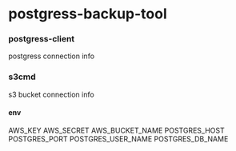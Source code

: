 # postgress-backup-tool

### postgress-client

postgress connection info

### s3cmd

s3 bucket connection info

#### env

AWS_KEY
AWS_SECRET
AWS_BUCKET_NAME
POSTGRES_HOST
POSTGRES_PORT
POSTGRES_USER_NAME
POSTGRES_DB_NAME
